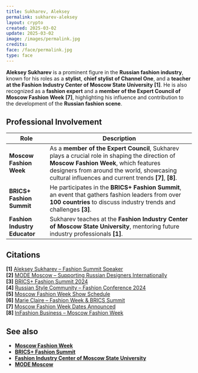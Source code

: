 ```yaml
---
title: Sukharev, Aleksey
permalink: sukharev-aleksey
layout: crypto
created: 2025-03-02
update: 2025-03-02
image: /images/permalink.jpg
credits:
face: /face/permalink.jpg
type: face
---
```


**Aleksey Sukharev** is a prominent figure in the **Russian fashion industry**, known for his roles as a **stylist**, **chief stylist of Channel One**, and a **teacher at the Fashion Industry Center of Moscow State University** **[1]**. He is also recognized as a **fashion expert** and a **member of the Expert Council of Moscow Fashion Week** **[7]**, highlighting his influence and contribution to the development of the **Russian fashion scene**.

## Professional Involvement

| **Role**                        | **Description** |
|----------------------------------|----------------|
| **Moscow Fashion Week**          | As a **member of the Expert Council**, Sukharev plays a crucial role in shaping the direction of **Moscow Fashion Week**, which features designers from around the world, showcasing cultural influences and current trends **[7]**, **[8]**. |
| **BRICS+ Fashion Summit**        | He participates in the **BRICS+ Fashion Summit**, an event that gathers fashion leaders from over **100 countries** to discuss industry trends and challenges **[3]**. |
| **Fashion Industry Educator**     | Sukharev teaches at the **Fashion Industry Center of Moscow State University**, mentoring future industry professionals **[1]**. |

## Citations

**[1]** [Aleksey Sukharev – Fashion Summit Speaker](https://program.fashionsummit.org/en/speakers/aleksey-sukharev)  
**[2]** [MODE Moscow – Supporting Russian Designers Internationally](https://fashionweekonline.com/mode-moscow-an-initiative-aiming-to-support-russian-designers-internationally-launches-during-paris-fashion-week)  
**[3]** [BRICS+ Fashion Summit 2024](https://aetoswire.com/en/news/mfw009102024en)  
**[4]** [Russian Style Community – Fashion Conference 2024](https://www.russianstylecommunity.com/confa2024v2)  
**[5]** [Moscow Fashion Week Show Schedule](https://en.russia.ru/news/obieiavleno-raspisanie-pokazov-moskovskoi-nedeli-mody-v-ramkax-vystavki-rossiia)  
**[6]** [Marie Claire – Fashion Week & BRICS Summit](https://marieclaire.ng/i-met-with-50-nations-in-moscow-for-fashion-week-and-the-brics-summit/)  
**[7]** [Moscow Fashion Week Dates Announced](https://iz.ru/en/1837623/2025-02-11/dates-fourth-moscow-fashion-week-have-been-announced)  
**[8]** [InFashion Business – Moscow Fashion Week](https://infashionbusiness.com/home/news_details/4089/8)  

## See also

- **[Moscow Fashion Week](https://iz.ru/en/1837623/2025-02-11/dates-fourth-moscow-fashion-week-have-been-announced)**
- **[BRICS+ Fashion Summit](https://aetoswire.com/en/news/mfw009102024en)**
- **[Fashion Industry Center of Moscow State University](https://program.fashionsummit.org/en/speakers/aleksey-sukharev)**
- **[MODE Moscow](https://fashionweekonline.com/mode-moscow-an-initiative-aiming-to-support-russian-designers-internationally-launches-during-paris-fashion-week)**

<!-- Prompt:  
- Не менять язык статьи, сохранять оригинальный язык.  
- Если тема оформлена как "Имя Фамилия", заголовок должен быть "Фамилия, Имя".  
- Изменить title: A Template на основной топик в статье.  
- Создать permalink: на основе title.  
- Замени date: 2018-01-02 на created: текущую дату в таком же формате  
- Замени update: хххх-хх-хх текущую дату в таком же формате  
- Изменить заголовок раздела "Citations" на ## Citations.  
- Оформить ссылки в разделе "Citations" в формате: **[1]** [URL](URL).  
- При ссылке на источник в тексте, использовать формат: **[x]**, **[x]**.  
- Убедиться, что номера цитат соответствуют записям в разделе "Citations".  
- Сделать номера цитат кликабельными по указанному выше формату.  
- Добавить список связанных тем в том же формате.  
- Если есть списки - конвертируй их в таблицы  
- Выделяй даты, места, географические назавания, адреса, имена собственные **таким образом**  
- Использовать шаблон - "[Название темы](ссылка-на-тему)" для каждого пункта.  
- Раздел ## See also должен включаться автоматически в конец статьи.  
- Результат в md коде  
- Оставить этот Prompt после редактирования в конце кода.  
-->
